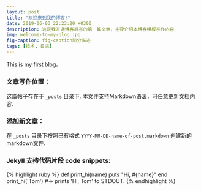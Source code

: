 ```yaml
---
layout: post
title: "欢迎来到我的博客!"
date: 2019-06-03 22:23:20 +0300
description: 这是我开通博客后写的第一篇文章，主要介绍本博客模板写作内容
img: welcome-to-my-blog.jpg 
fig-caption: fig-caption部分描述
tags: [技术, 日志]
---
```

This is my first blog。
### 文章写作位置：
这篇帖子存在于 `_posts` 目录下. 本文件支持Markdown语法，可任意更新文档内容.

### 添加新文章：

 在 `_posts` 目录下按照已有格式  `YYYY-MM-DD-name-of-post.markdown` 创建新的markdown文件.

### Jekyll 支持代码片段 code snippets:

{% highlight ruby %}
def print_hi(name)
  puts "Hi, #{name}"
end
print_hi('Tom')
#=> prints 'Hi, Tom' to STDOUT.
{% endhighlight %}



